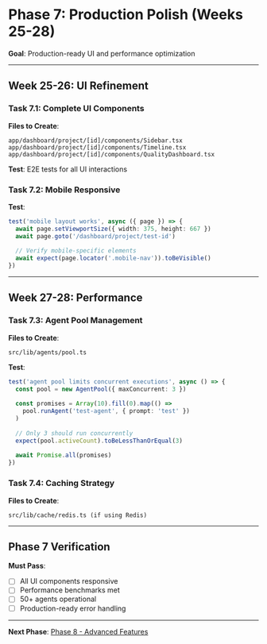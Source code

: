 # Phase 7: Production Polish (Weeks 25-28)

**Goal**: Production-ready UI and performance optimization

---

## Week 25-26: UI Refinement

### Task 7.1: Complete UI Components

**Files to Create**:
```
app/dashboard/project/[id]/components/Sidebar.tsx
app/dashboard/project/[id]/components/Timeline.tsx
app/dashboard/project/[id]/components/QualityDashboard.tsx
```

**Test**: E2E tests for all UI interactions

### Task 7.2: Mobile Responsive

**Test**:
```typescript
test('mobile layout works', async ({ page }) => {
  await page.setViewportSize({ width: 375, height: 667 })
  await page.goto('/dashboard/project/test-id')
  
  // Verify mobile-specific elements
  await expect(page.locator('.mobile-nav')).toBeVisible()
})
```

---

## Week 27-28: Performance

### Task 7.3: Agent Pool Management

**Files to Create**:
```
src/lib/agents/pool.ts
```

**Test**:
```typescript
test('agent pool limits concurrent executions', async () => {
  const pool = new AgentPool({ maxConcurrent: 3 })
  
  const promises = Array(10).fill(0).map(() => 
    pool.runAgent('test-agent', { prompt: 'test' })
  )
  
  // Only 3 should run concurrently
  expect(pool.activeCount).toBeLessThanOrEqual(3)
  
  await Promise.all(promises)
})
```

### Task 7.4: Caching Strategy

**Files to Create**:
```
src/lib/cache/redis.ts (if using Redis)
```

---

## Phase 7 Verification

**Must Pass**:
- [ ] All UI components responsive
- [ ] Performance benchmarks met
- [ ] 50+ agents operational
- [ ] Production-ready error handling

---

**Next Phase**: [Phase 8 - Advanced Features](./phase-8-advanced.md)